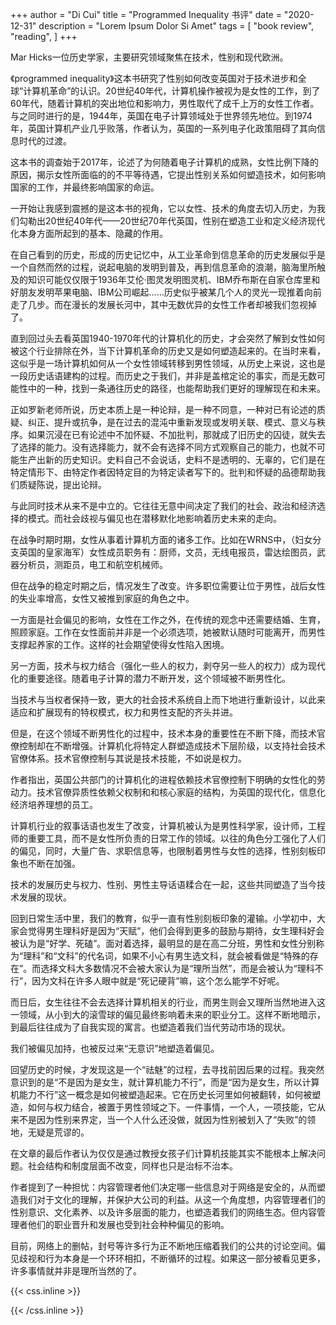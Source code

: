 +++
author = "Di Cui"
title = "Programmed Inequality 书评"
date = "2020-12-31"
description = "Lorem Ipsum Dolor Si Amet"
tags = [
    "book review",
    "reading",
]
+++

Mar Hicks一位历史学家，主要研究领域聚焦在技术，性别和现代欧洲。

《programmed inequality》这本书研究了性别如何改变英国对于技术进步和全球“计算机革命”的认识。20世纪40年代，计算机操作被视为是女性的工作，到了60年代，随着计算机的突出地位和影响力，男性取代了成千上万的女性工作者。与之同时进行的是，1944年，英国在电子计算领域处于世界领先地位。到1974年，英国计算机产业几乎败落，作者认为，英国的一系列电子化政策阻碍了其向信息时代的过渡。

这本书的调查始于2017年，论述了为何随着电子计算机的成熟，女性比例下降的原因，揭示女性所面临的的不平等待遇，它提出性别关系如何塑造技术，如何影响国家的工作，并最终影响国家的命运。

一开始让我感到震撼的是这本书的视角，它以女性、技术的角度去切入历史，为我们勾勒出20世纪40年代——20世纪70年代英国，性别在塑造工业和定义经济现代化本身方面所起到的基本、隐藏的作用。

在自己看到的历史，形成的历史记忆中，从工业革命到信息革命的历史发展似乎是一个自然而然的过程，说起电脑的发明到普及，再到信息革命的浪潮，脑海里所触及的知识可能仅仅限于1936年艾伦·图灵发明图灵机、IBM乔布斯在自家仓库里和好朋友发明苹果电脑、IBM公司崛起……历史似乎被某几个人的灵光一现推着向前走了几步。而在漫长的发展长河中，其中无数优异的女性工作者却被我们忽视掉了。

直到回过头去看英国1940-1970年代的计算机化的历史，才会突然了解到女性如何被这个行业排除在外，当下计算机革命的历史又是如何塑造起来的。在当时来看，这似乎是一场计算机如何从一个女性领域转移到男性领域，从历史上来说，这也是一段历史话语建构的过程。而历史之于我们，并非是盖棺定论的事实，而是无数可能性中的一种，找到一条通往历史的路径，也能帮助我们更好的理解现在和未来。

正如罗新老师所说，历史本质上是一种论辩，是一种不同意，一种对已有论述的质疑、纠正、提升或抗争，是在过去的混沌中重新发现或发明关联、模式、意义与秩序。如果沉浸在已有论述中不加怀疑、不加批判，那就成了旧历史的囚徒，就失去了选择的能力。没有选择能力，就不会有选择不同方式观察自己的能力，也就不可能生产出新的历史知识。史料自己不会说话，史料不是透明的、无辜的，它们是在特定情形下、由特定作者因特定目的为特定读者写下的。批判和怀疑的品德帮助我们质疑陈说，提出论辩。

与此同时技术从来不是中立的。它往往无意中间决定了我们的社会、政治和经济选择的模式。而社会歧视与偏见也在潜移默化地影响着历史未来的走向。

在战争时期时期，女性从事着计算机方面的诸多工作。比如在WRNS中，（妇女分支英国的皇家海军）女性成员职务有：厨师，文员，无线电报员，雷达绘图员，武器分析员，测距员，电工和航空机械师。

但在战争的稳定时期之后，情况发生了改变。许多职位需要让位于男性，战后女性的失业率增高，女性又被推到家庭的角色之中。

一方面是社会偏见的影响，女性在工作之外，在传统的观念中还需要结婚、生育，照顾家庭。工作在女性面前并非是一个必须选项，她被默认随时可能离开，而男性支撑起养家的工作。这样的社会期望使得女性陷入困境。

另一方面，技术与权力结合（强化一些人的权力，剥夺另一些人的权力）成为现代化的重要途径。随着电子计算的潜力不断开发，这个领域被不断男性化。

当技术与当权者保持一致，更大的社会技术系统自上而下地进行重新设计，以此来适应和扩展现有的特权模式，权力和男性支配的齐头并进。

但是，在这个领域不断男性化的过程中，技术本身的重要性在不断下降，而技术官僚控制却在不断增强。计算机化将特定人群塑造成技术下层阶级，以支持社会技术官僚体系。技术官僚控制与其说是技术技能，不如说是权力。

作者指出，英国公共部门的计算机化的进程依赖技术官僚控制下明确的女性化的劳动力。技术官僚异质性依赖父权制和和核心家庭的结构，为英国的现代化，信息化经济培养理想的员工。

计算机行业的叙事话语也发生了改变，计算机被认为是男性科学家，设计师，工程师的重要工具，而不是女性所负责的日常工作的领域。以往的角色分工强化了人们的偏见，同时，大量广告、求职信息等，也限制着男性与女性的选择，性别刻板印象也不断在加强。

技术的发展历史与权力、性别、男性主导话语糅合在一起，这些共同塑造了当今技术发展的现状。

回到日常生活中里，我们的教育，似乎一直有性别刻板印象的灌输。小学初中，大家会觉得男生理科好是因为“天赋”，他们会得到更多的鼓励与期待，女生理科好会被认为是“好学、死磕”。面对着选择，最明显的是在高二分班，男性和女性分别称为“理科”和“文科”的代名词，如果不小心有男生选文科，就会被看做是“特殊的存在”。而选择文科大多数情况不会被大家认为是“理所当然”，而是会被认为“理科不行”，因为文科在许多人眼中就是“死记硬背”嘛，这个怎么能学不好呢。

而日后，女生往往不会去选择计算机相关的行业，而男生则会又理所当然地进入这一领域，从小到大的滚雪球的偏见最终影响着未来的职业分工。这样不断地暗示，到最后往往成为了自我实现的寓言。也塑造着我们当代劳动市场的现状。

我们被偏见加持，也被反过来“无意识”地塑造着偏见。

回望历史的时候，才发现这是一个“祛魅”的过程，去寻找前因后果的过程。我突然意识到的是“不是因为是女生，就计算机能力不行”，而是“因为是女生，所以计算机能力不行”这一概念是如何被塑造起来。它在历史长河里如何被翻转，如何被塑造，如何与权力结合，被置于男性领域之下。一件事情，一个人，一项技能，它从来不是因为性别来界定，当一个人什么还没做，就因为性别被划入了“失败”的领地，无疑是荒谬的。

在文章的最后作者认为仅仅是通过教授女孩子们计算机技能其实不能根本上解决问题。社会结构和制度层面不改变，同样也只是治标不治本。

作者提到了一种担忧：内容管理者他们决定哪一些信息对于网络是安全的，从而塑造我们对于文化的理解，并保护大公司的利益。从这一个角度想，内容管理者们的性别意识、文化素养、以及许多层面的能力，也塑造着我们的网络生态。但内容管理者他们的职业晋升和发展也受到社会种种偏见的影响。

目前，网络上的删帖，封号等许多行为正不断地压缩着我们的公共的讨论空间。偏见歧视和行为本身是一个环环相扣，不断循环的过程。如果这一部分被看见更多，许多事情就并非是理所当然的了。



{{< css.inline >}}

<style>
.canon { background: white; width: 100%; height: auto; }
</style>

{{< /css.inline >}}
